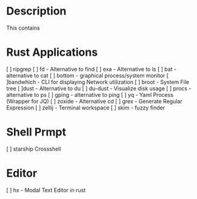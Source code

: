 # Description 
This contains 

# Rust Applications
[ ] ripgrep
[ ] fd - Alternative to find
[ ] exa - Alternative to ls
[ ] bat - alternative to cat
[ ] bottom - graphical process/system monitor 
[ ]bandwhich - CLI for displaying Network utilization
[ ] broot - System File tree
[ ]dust - Alternative to du
[ ] du-dust - Visualize disk usage
[ ] procs - alternative to ps
[ ] gping - alternative to ping
[ ] yq - Yaml Process (Wrapper for JQ)
[ ] zoxide - Alternative cd
[ ] grex - Generate Regular Expression
[ ] zellij - Terminal workspace
[ ] skim - fuzzy finder

# Shell Prmpt
[ ] starship Crossshell

# Editor
[ ] hx - Modal Text Editor in rust

